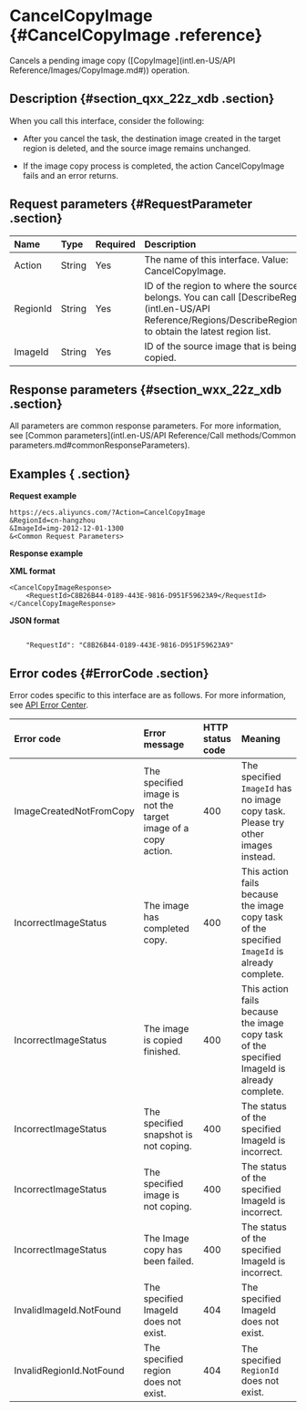 # CancelCopyImage {#CancelCopyImage .reference}

Cancels a pending image copy \([CopyImage](intl.en-US/API Reference/Images/CopyImage.md#)\) operation.

## Description {#section_qxx_22z_xdb .section}

When you call this interface, consider the following:

-   After you cancel the task, the destination image created in the target region is deleted, and the source image remains unchanged.

-   If the image copy process is completed, the action CancelCopyImage fails and an error returns.


## Request parameters {#RequestParameter .section}

|Name|Type|Required|Description|
|:---|:---|:-------|:----------|
|Action|String|Yes|The name of this interface. Value: CancelCopyImage.|
|RegionId|String|Yes|ID of the region to where the source image belongs. You can call [DescribeRegions](intl.en-US/API Reference/Regions/DescribeRegions.md#) to obtain the latest region list.|
|ImageId|String|Yes|ID of the source image that is being copied.|

## Response parameters {#section_wxx_22z_xdb .section}

All parameters are common response parameters. For more information, see [Common parameters](intl.en-US/API Reference/Call methods/Common parameters.md#commonResponseParameters).

## Examples { .section}

**Request example** 

```
https://ecs.aliyuncs.com/?Action=CancelCopyImage
&RegionId=cn-hangzhou
&ImageId=img-2012-12-01-1300
&<Common Request Parameters>
```

**Response example** 

**XML format**

```
<CancelCopyImageResponse>
    <RequestId>C8B26B44-0189-443E-9816-D951F59623A9</RequestId>
</CancelCopyImageResponse>
```

 **JSON format** 

```

    "RequestId": "C8B26B44-0189-443E-9816-D951F59623A9"

```

## Error codes {#ErrorCode .section}

Error codes specific to this interface are as follows. For more information, see [API Error Center](https://error-center.alibabacloud.com/status/product/Ecs).

|Error code|Error message |HTTP status code|Meaning|
|:---------|:-------------|:---------------|:------|
|ImageCreatedNotFromCopy|The specified image is not the target image of a copy action.|400|The specified `ImageId` has no image copy task. Please try other images instead.|
|IncorrectImageStatus|The image has completed copy.|400|This action fails because the image copy task of the specified `ImageId` is already complete.|
|IncorrectImageStatus|The image is copied finished.|400|This action fails because the image copy task of the specified ImageId is already complete.|
|IncorrectImageStatus|The specified snapshot is not coping.|400|The status of the specified ImageId is incorrect.|
|IncorrectImageStatus|The specified image is not coping.|400|The status of the specified ImageId is incorrect.|
|IncorrectImageStatus|The Image copy has been failed.|400|The status of the specified ImageId is incorrect.|
|InvalidImageId.NotFound|The specified ImageId does not exist.|404|The specified ImageId does not exist.|
|InvalidRegionId.NotFound|The specified region does not exist.|404|The specified `RegionId` does not exist.|

